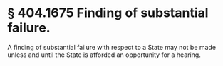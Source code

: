 # § 404.1675   Finding of substantial failure.

A finding of substantial failure with respect to a State may not be made unless and until the State is afforded an opportunity for a hearing.




